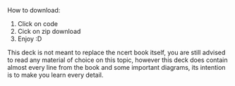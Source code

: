 How to download:
1. Click on code
2. Cick on zip download
3. Enjoy :D

This deck is not meant to replace the ncert book itself, you are still advised to read any material of choice on this topic, however this deck does contain almost every line from the book and some important diagrams, its intention is to make you learn every detail.
